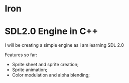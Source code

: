 Iron
====

SDL2.0 Engine in C++
====================

I will be creating a simple engine as i am learning SDL 2.0

Features so far:
 - Sprite sheet and sprite creation;
 - Sprite animation;
 - Color modulation and alpha blending;
